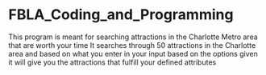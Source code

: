 # FBLA_Coding_and_Programming

This program is meant for searching attractions in the Charlotte Metro area that are worth your time 
It searches through 50 attractions in the Charlotte area and based on what you enter in your input based on the options given it will give you the attractions that fulfill your defined attributes
